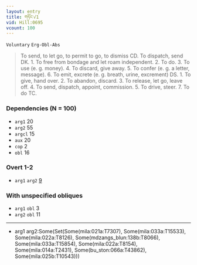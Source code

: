 ```yaml
---
layout: entry
title: གཏོང་√1
vid: Hill:0695
vcount: 100
---
```

`Voluntary` `Erg-Obl-Abs`
> To send, to let go, to permit to go, to dismiss CD\.
 To dispatch, send DK\.
 1\.
 To free from bondage and let roam independent\.
 2\.
 To do\.
 3\.
 To use (e\.
g\.
 money)\.
 4\.
 To discard, give away\.
 5\.
 To confer (e\.
g\.
 a letter, message)\.
 6\.
 To emit, excrete (e\.
g\.
 breath, urine, excrement) DS\.
 1\.
 To give, hand over\.
 2\.
 To abandon, discard\.
 3\.
 To release, let go, leave off\.
 4\.
 To send, dispatch, appoint, commission\.
 5\.
 To drive, steer\.
 7\.
 To do TC\.

### Dependencies (N = 100)
* `arg1` 20
* `arg2` 55
* `argcl` 15
* `aux` 20
* `cop` 2
* `obl` 16


### Overt 1-2
* `arg1` `arg2` [9](#arg1-arg2)


### With unspecified obliques
* `arg1` `obl` 3
* `arg2` `obl` 11

---
* <a name='arg1-arg2'>arg1 arg2</a>:Some(Set(Some(mila:021a:T7307), Some(mila:033a:T15533), Some(mila:022a:T8126), Some(mdzangs_blun:138b:T8066), Some(mila:033a:T15854), Some(mila:022a:T8154), Some(mila:014a:T2431), Some(bu_ston:066a:T43862), Some(mila:025b:T10543)))
